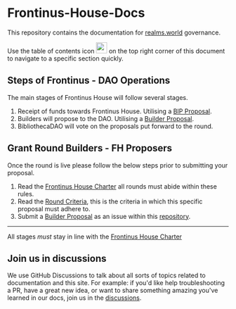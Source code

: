 # Frontinus-House-Docs
This repository contains the documentation for [realms.world](https://realms.world) governance.

Use the table of contents icon <img src="https://github.com/Bibliothecadao/Frontinus-House-Docs/assets/114863662/237ee2ac-6d87-4dbe-807f-ffa4b18e9371" width="25" height="25" />
 on the top right corner of this document to navigate to a specific section quickly.

## Steps of Frontinus - DAO Operations
The main stages of Frontinus House will follow several stages.
1. Receipt of funds towards Frontinus House. Utilising a [BIP Proposal](https://github.com/Bibliothecadao/Frontinus-House-Docs/blob/main/Proposal%20Framework/bip-proposal-framework.md).
2. Builders will propose to the DAO. Utilising a [Builder Proposal](https://github.com/Bibliothecadao/Frontinus-House-Docs/blob/main/Proposal%20Framework/builder-proposal-framework.md).
3. BibliothecaDAO will vote on the proposals put forward to the round.

## Grant Round Builders - FH Proposers
Once the round is live please follow the below steps prior to submitting your proposal.
1. Read the [Frontinus House Charter](https://github.com/Bibliothecadao/Frontinus-House-Docs/blob/main/Charter/Charter.md) all rounds must abide within these rules.
2. Read the [Round Criteria](https://github.com/BibliothecaDAO/Frontinus-House-Docs/blob/main/FH%20Rounds%20Criteria/fh-round-4.md), this is the criteria in which this specific proposal must adhere to.
3. Submit a [Builder Proposal](https://github.com/BibliothecaDAO/Frontinus-House-Docs/blob/main/Proposal%20Framework/builder-proposal-framework.md) as an issue within this [repository](https://github.com/Bibliothecadao/Frontinus-House-Docs/issues).

---

All stages *must* stay in line with the [Frontinus House Charter](https://github.com/Bibliothecadao/Frontinus-House-Docs/blob/main/Charter/Charter.md)

## Join us in discussions
We use GitHub Discussions to talk about all sorts of topics related to documentation and this site. For example: if you'd like help troubleshooting a PR, have a great new idea, or want to share something amazing you've learned in our docs, join us in the [discussions](https://github.com/Bibliothecadao/Frontinus-House-Docs/discussions/2).

